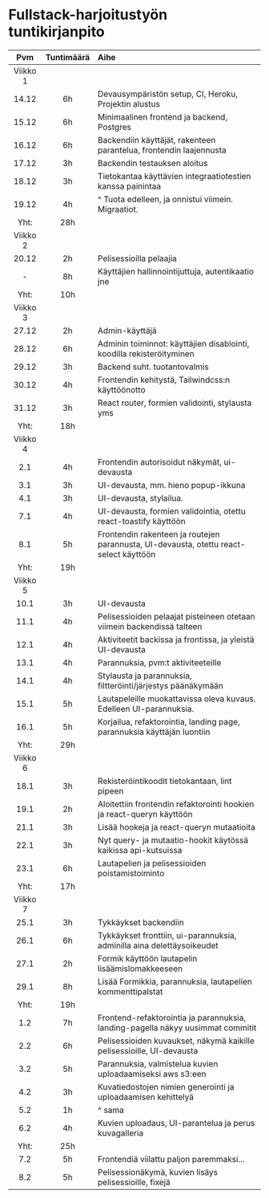 # Fullstack-harjoitustyön tuntikirjanpito

| Pvm | Tuntimäärä | Aihe |
| :-: | :--------: | :--- |
| Viikko 1 |
| 14.12 | 6h | Devausympäristön setup, CI, Heroku, Projektin alustus |
| 15.12 | 6h | Minimaalinen frontend ja backend, Postgres |
| 16.12 | 6h | Backendiin käyttäjät, rakenteen parantelua, frontendin laajennusta |
| 17.12 | 3h | Backendin testauksen aloitus |
| 18.12 | 3h | Tietokantaa käyttävien integraatiotestien kanssa painintaa |
| 19.12 | 4h | ^ Tuota edelleen, ja onnistui viimein. Migraatiot. |
| Yht: | 28h |
| Viikko 2 |
| 20.12 | 2h | Pelisessioilla pelaajia |
| - | 8h | Käyttäjien hallinnointijuttuja, autentikaatio jne |
| Yht: | 10h |
| Viikko 3 |
| 27.12 | 2h | Admin-käyttäjä |
| 28.12 | 6h | Adminin toiminnot: käyttäjien disablointi, koodilla rekisteröityminen |
| 29.12 | 3h | Backend suht. tuotantovalmis |
| 30.12 | 4h | Frontendin kehitystä, Tailwindcss:n käyttöönotto |
| 31.12 | 3h | React router, formien validointi, stylausta yms |
| Yht: | 18h |
| Viikko 4 |
| 2.1 | 4h | Frontendin autorisoidut näkymät, ui-devausta |
| 3.1 | 3h | UI-devausta, mm. hieno popup-ikkuna |
| 4.1 | 3h | UI-devausta, stylailua. |
| 7.1 | 4h | UI-devausta, formien validointia, otettu react-toastify käyttöön |
| 8.1 | 5h | Frontendin rakenteen ja routejen parannusta, UI-devausta, otettu react-select käyttöön |
| Yht: | 19h |
| Viikko 5 |
| 10.1 | 3h | UI-devausta |
| 11.1 | 4h | Pelisessioiden pelaajat pisteineen otetaan viimein backendissä talteen |
| 12.1 | 4h | Aktiviteetit backissa ja frontissa, ja yleistä UI-devausta |
| 13.1 | 4h | Parannuksia, pvm:t aktiviteeteille |
| 14.1 | 4h | Stylausta ja parannuksia, filtteröinti/järjestys päänäkymään |
| 15.1 | 5h | Lautapeleille muokattavissa oleva kuvaus. Edelleen UI-parannuksia. |
| 16.1 | 5h | Korjailua, refaktorointia, landing page, parannuksia käyttäjän luontiin |
| Yht: | 29h |
| Viikko 6 |
| 18.1 | 3h | Rekisteröintikoodit tietokantaan, lint pipeen |
| 19.1 | 2h | Aloitettiin frontendin refaktorointi hookien ja react-queryn käyttöön |
| 21.1 | 3h | Lisää hookeja ja react-queryn mutaatioita |
| 22.1 | 3h | Nyt query- ja mutaatio-hookit käytössä kaikissa api-kutsuissa |
| 23.1 | 6h | Lautapelien ja pelisessioiden poistamistoiminto |
| Yht: | 17h |
| Viikko 7 |
| 25.1 | 3h | Tykkäykset backendiin |
| 26.1 | 6h | Tykkäykset fronttiin, ui-parannuksia, adminilla aina delettäysoikeudet |
| 27.1 | 2h | Formik käyttöön lautapelin lisäämislomakkeeseen |
| 29.1 | 8h | Lisää Formikkia, parannuksia, lautapelien kommenttipalstat |
| Yht: | 19h |
| 1.2 | 7h | Frontend-refaktorointia ja parannuksia, landing-pagella näkyy uusimmat commitit |
| 2.2 | 6h | Pelisessioiden kuvaukset, näkymä kaikille pelisessioille, UI-devausta |
| 3.2 | 5h | Parannuksia, valmistelua kuvien uploadaamiseksi aws s3:een |
| 4.2 | 3h | Kuvatiedostojen nimien generointi ja uploadaamisen kehittelyä |
| 5.2 | 1h | ^ sama |
| 6.2 | 4h | Kuvien uploadaus, UI-parantelua ja perus kuvagalleria |
| Yht: | 25h |
| 7.2 | 5h | Frontendiä viilattu paljon paremmaksi... |
| 8.2 | 5h | Pelisessionäkymä, kuvien lisäys pelisessioille, fixejä |
